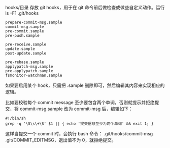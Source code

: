 hooks/目录
存放 git hooks，用于在 git 命令前后做检查或做些自定义动作。运行 ls -F1 .git/hooks

```text
prepare-commit-msg.sample  
commit-msg.sample          
pre-commit.sample          
pre-push.sample            

pre-receive.sample         
update.sample              
post-update.sample         

pre-rebase.sample          
applypatch-msg.sample      
pre-applypatch.sample      
fsmonitor-watchman.sample  
```

如果要启用某个 hook，只需把 .sample 删除即可，然后编辑其内容来实现相应的逻辑。

比如要校验每个 commit message 至少要包含两个单词，否则就提示并拒绝提交，将 commit-msg.sample 改为 commit-msg 后，编辑如下：

```text
#!/bin/sh
grep -q '\S\s\+\S' $1 || { echo '提交信息至少为两个单词' && exit 1; }
```

这样当提交一个 commit 时，会执行 bash 命令： .git/hooks/commit-msg .git/COMMIT_EDITMSG，退出值不为 0，就拒绝提交。